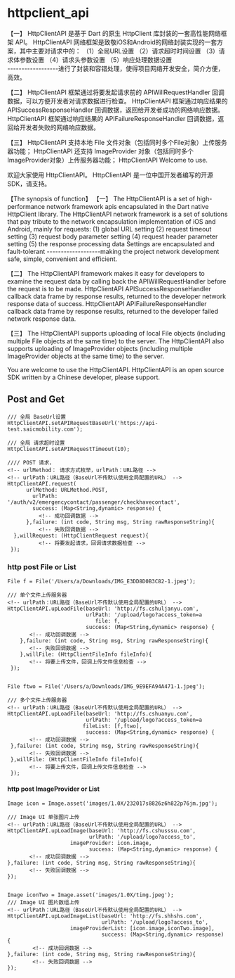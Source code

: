 # httpclient_api
 【一】
    HttpClientAPI 是基于 Dart 的原生 HttpClient 库封装的一套高性能网络框架 API。
    HttpClientAPI 网络框架是致敬iOS和Android的网络封装实现的一套方案，其中主要对请求中的： 
    （1）全局URL设置 
    （2）请求超时时间设置
    （3）请求体参数设置 
    （4）请求头参数设置 
    （5）响应处理数据设置    
      ------------------进行了封装和容错处理，使得项目网络开发安全，简介方便，高效。

 【二】
    HttpClientAPI 框架通过将要发起请求前的 APIWillRequestHandler 回调数据，可以方便开发者对请求数据进行检查。
    HttpClientAPI 框架通过响应结果的 APISuccessResponseHandler 回调数据，返回给开发者成功的网络响应数据。
    HttpClientAPI 框架通过响应结果的 APIFailureResponseHandler 回调数据，返回给开发者失败的网络响应数据。

 【三】
    HttpClientAPI 支持本地 File 文件对象（包括同时多个File对象）上传服务器功能；
    HttpClientAPI 还支持 ImageProvider 对象（包括同时多个ImageProvider对象）上传服务器功能；
    HttpClientAPI Welcome to use.

  欢迎大家使用 HttpClientAPI。
  HttpClientAPI 是一位中国开发者编写的开源SDK，请支持。


【The synopsis of function】
 【一】
    The HttpClientAPI is a set of high-performance network framework apis encapsulated in the Dart native HttpClient library.
    The HttpClientAPI network framework is a set of solutions that pay tribute to the network encapsulation implementation of iOS and Android, mainly for requests:
    (1) global URL setting
    (2) request timeout setting
    (3) request body parameter setting
    (4) request header parameter setting
    (5) the response processing data Settings are encapsulated and fault-tolerant
    -------------------making the project network development safe, simple, convenient and efficient.

 【二】
    The HttpClientAPI framework makes it easy for developers to examine the request data by calling back the APIWillRequestHandler before the request is to be made.
    HttpClientAPI APISuccessResponseHandler callback data frame by response results, returned to the developer network response data of success.
    HttpClientAPI APIFailureResponseHandler callback data frame by response results, returned to the developer failed network response data.

 【三】
    The HttpClientAPI supports uploading of local File objects (including multiple File objects at the same time) to the server.
    The HttpClientAPI also supports uploading of ImageProvider objects (including multiple ImageProvider objects at the same time) to the server.

  You are welcome to use the HttpClientAPI.
  HttpClientAPI is an open source SDK written by a Chinese developer, please support.


## Post and Get 
    /// 全局 BaseUrl设置
    HttpClientAPI.setAPIRequestBaseUrl('https://api-test.saicmobility.com');

    /// 全局 请求超时设置
    HttpClientAPI.setAPIRequestTimeout(10);

    //// POST 请求，
    <!-- urlMethod： 请求方式枚举，urlPath：URL路径 -->
    <!-- urlPath：URL路径（BaseUrl不传默认使用全局配置的URL） -->
    HttpClientAPI.request(
          urlMethod: URLMethod.POST,
            urlPath: '/auth/v2/emergencycontact/passenger/checkhavecontact',
            success: (Map<String,dynamic> response) {
              <!-- 成功回调数据 -->
          },failure: (int code, String msg, String rawResponseString){
              <!-- 失败回调数据 -->
      },willRequest: (HttpClientRequest request){
              <!-- 将要发起请求，回调请求数据检查 -->
     });


### http post File or List<File>
    File f = File('/Users/a/Downloads/IMG_E3DD8D0B3C82-1.jpeg');

    /// 单个文件上传服务器
    <!-- urlPath：URL路径（BaseUrl不传默认使用全局配置的URL） -->
    HttpClientAPI.upLoadFile(baseUrl: 'http://fs.cshuljanyu.com',
                             urlPath: '/upload/logo?access_token=a
                                file: f,
                             success: (Map<String,dynamic> response) {
           <!-- 成功回调数据 -->
        },failure: (int code, String msg, String rawResponseString){
           <!-- 失败回调数据 -->
        },willFile: (HttpClientFileInfo fileInfo){
           <!-- 将要上传文件，回调上传文件信息检查 -->
     });

    
    File ftwo = File('/Users/a/Downloads/IMG_9E9EFA94A471-1.jpeg');

    /// 多个文件上传服务器
    <!-- urlPath：URL路径（BaseUrl不传默认使用全局配置的URL） -->
    HttpClientAPI.upLoadFile(baseUrl: 'http://fs.cshuanyu.com',
                             urlPath: '/upload/logo?access_token=a
                            fileList: [f,ftwo],
                             success: (Map<String,dynamic> response) {
           <!-- 成功回调数据 -->
     },failure: (int code, String msg, String rawResponseString){
           <!-- 失败回调数据 -->
     },willFile: (HttpClientFileInfo fileInfo){
           <!-- 将要上传文件，回调上传文件信息检查 -->
     });


#### http post ImageProvider or List<ImageProvider>
    Image icon = Image.asset('images/1.0X/232017s8826z6h822p76jm.jpg');
    
    /// Image UI 单张图片上传
    <!-- urlPath：URL路径（BaseUrl不传默认使用全局配置的URL） -->
    HttpClientAPI.upLoadImage(baseUrl: 'http://fs.cshusssu.com',
                              urlPath: '/upload/logo?access_to',
                        imageProvider: icon.image,
                              success: (Map<String,dynamic> response) {
           <!-- 成功回调数据 -->
    },failure: (int code, String msg, String rawResponseString){
           <!-- 失败回调数据 -->
    });


    Image iconTwo = Image.asset('images/1.0X/timg.jpeg');
    /// Image UI 图片数组上传
    <!-- urlPath：URL路径（BaseUrl不传默认使用全局配置的URL） -->
    HttpClientAPI.upLoadImageList(baseUrl: 'http://fs.shhshs.com',
                                  urlPath: '/upload/logo?access_to',
                        imageProviderList: [icon.image,iconTwo.image],
                                  success: (Map<String,dynamic> response) {
            <!-- 成功回调数据 -->
    },failure: (int code, String msg, String rawResponseString){
            <!-- 失败回调数据 -->
    });